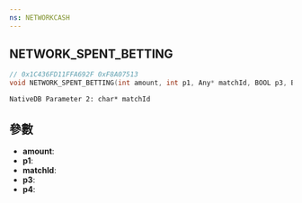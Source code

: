 ```yaml
---
ns: NETWORKCASH
---
```

## NETWORK_SPENT_BETTING

```c
// 0x1C436FD11FFA692F 0xF8A07513
void NETWORK_SPENT_BETTING(int amount, int p1, Any* matchId, BOOL p3, BOOL p4);
```

```
NativeDB Parameter 2: char* matchId
```

## 參數
* **amount**: 
* **p1**: 
* **matchId**: 
* **p3**: 
* **p4**: 

